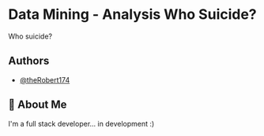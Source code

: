 
# Data Mining - Analysis Who Suicide?

Who suicide?




## Authors

- [@theRobert174](https://www.github.com/theRobert174)


## 🚀 About Me
I'm a full stack developer... in development :)

